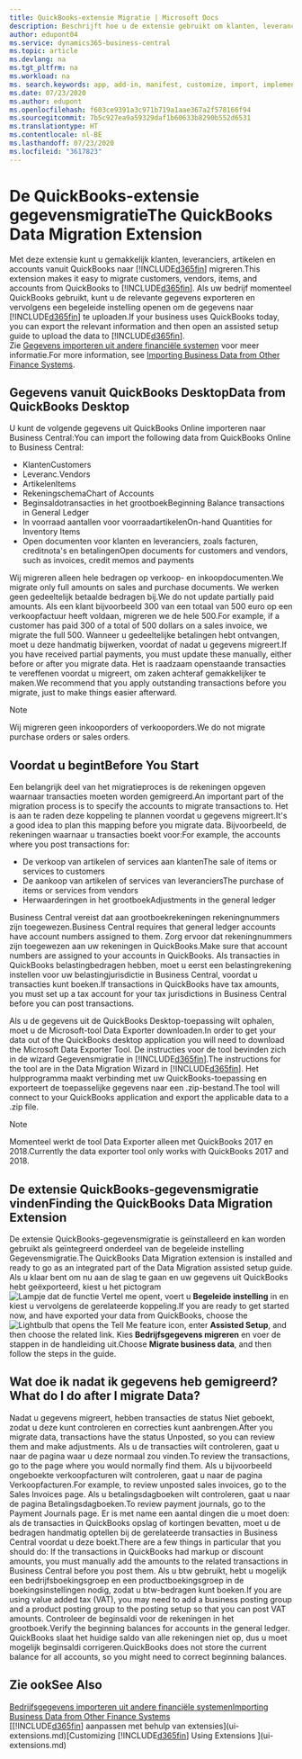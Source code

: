 ```yaml
---
title: QuickBooks-extensie Migratie | Microsoft Docs
description: Beschrijft hoe u de extensie gebruikt om klanten, leveranciers, artikelen en rekeningen van QuickBooks Desktop naar Business Central te importeren.
author: edupont04
ms.service: dynamics365-business-central
ms.topic: article
ms.devlang: na
ms.tgt_pltfrm: na
ms.workload: na
ms. search.keywords: app, add-in, manifest, customize, import, implement
ms.date: 07/23/2020
ms.author: edupont
ms.openlocfilehash: f603ce9391a3c971b719a1aae367a2f578166f94
ms.sourcegitcommit: 7b5c927ea9a59329daf1b60633b8290b552d6531
ms.translationtype: HT
ms.contentlocale: nl-BE
ms.lasthandoff: 07/23/2020
ms.locfileid: "3617823"
---
```

# <a name="the-quickbooks-data-migration-extension"></a><span data-ttu-id="95171-103">De QuickBooks-extensie gegevensmigratie</span><span class="sxs-lookup"><span data-stu-id="95171-103">The QuickBooks Data Migration Extension</span></span>

<span data-ttu-id="95171-104">Met deze extensie kunt u gemakkelijk klanten, leveranciers, artikelen en accounts vanuit QuickBooks naar [!INCLUDE[d365fin](includes/d365fin_md.md)] migreren.</span><span class="sxs-lookup"><span data-stu-id="95171-104">This extension makes it easy to migrate customers, vendors, items, and accounts from QuickBooks to [!INCLUDE[d365fin](includes/d365fin_md.md)].</span></span> <span data-ttu-id="95171-105">Als uw bedrijf momenteel QuickBooks gebruikt, kunt u de relevante gegevens exporteren en vervolgens een begeleide instelling openen om de gegevens naar [!INCLUDE[d365fin](includes/d365fin_md.md)] te uploaden.</span><span class="sxs-lookup"><span data-stu-id="95171-105">If your business uses QuickBooks today, you can export the relevant information and then open an assisted setup guide to upload the data to [!INCLUDE[d365fin](includes/d365fin_md.md)].</span></span>  
<span data-ttu-id="95171-106">Zie [Gegevens importeren uit andere financiële systemen](across-import-data-configuration-packages.md) voor meer informatie.</span><span class="sxs-lookup"><span data-stu-id="95171-106">For more information, see [Importing Business Data from Other Finance Systems](across-import-data-configuration-packages.md).</span></span>

## <a name="data-from-quickbooks-desktop"></a><span data-ttu-id="95171-107">Gegevens vanuit QuickBooks Desktop</span><span class="sxs-lookup"><span data-stu-id="95171-107">Data from QuickBooks Desktop</span></span>

<span data-ttu-id="95171-108">U kunt de volgende gegevens uit QuickBooks Online importeren naar Business Central:</span><span class="sxs-lookup"><span data-stu-id="95171-108">You can import the following data from QuickBooks Online to Business Central:</span></span>

- <span data-ttu-id="95171-109">Klanten</span><span class="sxs-lookup"><span data-stu-id="95171-109">Customers</span></span>  
- <span data-ttu-id="95171-110">Leveranc.</span><span class="sxs-lookup"><span data-stu-id="95171-110">Vendors</span></span>  
- <span data-ttu-id="95171-111">Artikelen</span><span class="sxs-lookup"><span data-stu-id="95171-111">Items</span></span>  
- <span data-ttu-id="95171-112">Rekeningschema</span><span class="sxs-lookup"><span data-stu-id="95171-112">Chart of Accounts</span></span>  
- <span data-ttu-id="95171-113">Beginsaldotransacties in het grootboek</span><span class="sxs-lookup"><span data-stu-id="95171-113">Beginning Balance transactions in General Ledger</span></span>  
- <span data-ttu-id="95171-114">In voorraad aantallen voor voorraadartikelen</span><span class="sxs-lookup"><span data-stu-id="95171-114">On-hand Quantities for Inventory Items</span></span>  
- <span data-ttu-id="95171-115">Open documenten voor klanten en leveranciers, zoals facturen, creditnota's en betalingen</span><span class="sxs-lookup"><span data-stu-id="95171-115">Open documents for customers and vendors, such as invoices, credit memos and payments</span></span>  

<span data-ttu-id="95171-116">Wij migreren alleen hele bedragen op verkoop- en inkoopdocumenten.</span><span class="sxs-lookup"><span data-stu-id="95171-116">We migrate only full amounts on sales and purchase documents.</span></span> <span data-ttu-id="95171-117">We werken geen gedeeltelijk betaalde bedragen bij.</span><span class="sxs-lookup"><span data-stu-id="95171-117">We do not update partially paid amounts.</span></span> <span data-ttu-id="95171-118">Als een klant bijvoorbeeld 300 van een totaal van 500 euro op een verkoopfactuur heeft voldaan, migreren we de hele 500.</span><span class="sxs-lookup"><span data-stu-id="95171-118">For example, if a customer has paid 300 of a total of 500 dollars on a sales invoice, we migrate the full 500.</span></span> <span data-ttu-id="95171-119">Wanneer u gedeeltelijke betalingen hebt ontvangen, moet u deze handmatig bijwerken, voordat of nadat u gegevens migreert.</span><span class="sxs-lookup"><span data-stu-id="95171-119">If you have received partial payments, you must update these manually, either before or after you migrate data.</span></span> <span data-ttu-id="95171-120">Het is raadzaam openstaande transacties te vereffenen voordat u migreert, om zaken achteraf gemakkelijker te maken.</span><span class="sxs-lookup"><span data-stu-id="95171-120">We recommend that you apply outstanding transactions before you migrate, just to make things easier afterward.</span></span>

> [!NOTE]
> <span data-ttu-id="95171-121">Wij migreren geen inkooporders of verkooporders.</span><span class="sxs-lookup"><span data-stu-id="95171-121">We do not migrate purchase orders or sales orders.</span></span>

## <a name="before-you-start"></a><span data-ttu-id="95171-122">Voordat u begint</span><span class="sxs-lookup"><span data-stu-id="95171-122">Before You Start</span></span>

<span data-ttu-id="95171-123">Een belangrijk deel van het migratieproces is de rekeningen opgeven waarnaar transacties moeten worden gemigreerd.</span><span class="sxs-lookup"><span data-stu-id="95171-123">An important part of the migration process is to specify the accounts to migrate transactions to.</span></span> <span data-ttu-id="95171-124">Het is aan te raden deze koppeling te plannen voordat u gegevens migreert.</span><span class="sxs-lookup"><span data-stu-id="95171-124">It's a good idea to plan this mapping before you migrate data.</span></span> <span data-ttu-id="95171-125">Bijvoorbeeld, de rekeningen waarnaar u transacties boekt voor:</span><span class="sxs-lookup"><span data-stu-id="95171-125">For example, the accounts where you post transactions for:</span></span>

- <span data-ttu-id="95171-126">De verkoop van artikelen of services aan klanten</span><span class="sxs-lookup"><span data-stu-id="95171-126">The sale of items or services to customers</span></span>  
- <span data-ttu-id="95171-127">De aankoop van artikelen of services van leveranciers</span><span class="sxs-lookup"><span data-stu-id="95171-127">The purchase of items or services from vendors</span></span>  
- <span data-ttu-id="95171-128">Herwaarderingen in het grootboek</span><span class="sxs-lookup"><span data-stu-id="95171-128">Adjustments in the general ledger</span></span>  

<span data-ttu-id="95171-129">Business Central vereist dat aan grootboekrekeningen rekeningnummers zijn toegewezen.</span><span class="sxs-lookup"><span data-stu-id="95171-129">Business Central requires that general ledger accounts have account numbers assigned to them.</span></span> <span data-ttu-id="95171-130">Zorg ervoor dat rekeningnummers zijn toegewezen aan uw rekeningen in QuickBooks.</span><span class="sxs-lookup"><span data-stu-id="95171-130">Make sure that account numbers are assigned to your accounts in QuickBooks.</span></span>
<span data-ttu-id="95171-131">Als transacties in QuickBooks belastingbedragen hebben, moet u eerst een belastingrekening instellen voor uw belastingjurisdictie in Business Central, voordat u transacties kunt boeken.</span><span class="sxs-lookup"><span data-stu-id="95171-131">If transactions in QuickBooks have tax amounts, you must set up a tax account for your tax jurisdictions in Business Central before you can post transactions.</span></span>

<span data-ttu-id="95171-132">Als u de gegevens uit de QuickBooks Desktop-toepassing wilt ophalen, moet u de Microsoft-tool Data Exporter downloaden.</span><span class="sxs-lookup"><span data-stu-id="95171-132">In order to get your data out of the QuickBooks desktop application you will need to download the Microsoft Data Exporter Tool.</span></span>  <span data-ttu-id="95171-133">De instructies voor de tool bevinden zich in de wizard Gegevensmigratie in [!INCLUDE[d365fin](includes/d365fin_md.md)].</span><span class="sxs-lookup"><span data-stu-id="95171-133">The instructions for the tool are in the Data Migration Wizard in [!INCLUDE[d365fin](includes/d365fin_md.md)].</span></span> <span data-ttu-id="95171-134">Het hulpprogramma maakt verbinding met uw QuickBooks-toepassing en exporteert de toepasselijke gegevens naar een .zip-bestand.</span><span class="sxs-lookup"><span data-stu-id="95171-134">The tool will connect to your QuickBooks application and export the applicable data to a .zip file.</span></span>  

> [!NOTE]
> <span data-ttu-id="95171-135">Momenteel werkt de tool Data Exporter alleen met QuickBooks 2017 en 2018.</span><span class="sxs-lookup"><span data-stu-id="95171-135">Currently the data exporter tool only works with QuickBooks 2017 and 2018.</span></span>

## <a name="finding-the-quickbooks-data-migration-extension"></a><span data-ttu-id="95171-136">De extensie QuickBooks-gegevensmigratie vinden</span><span class="sxs-lookup"><span data-stu-id="95171-136">Finding the QuickBooks Data Migration Extension</span></span>

<span data-ttu-id="95171-137">De extensie QuickBooks-gegevensmigratie is geïnstalleerd en kan worden gebruikt als geïntegreerd onderdeel van de begeleide instelling Gegevensmigratie.</span><span class="sxs-lookup"><span data-stu-id="95171-137">The QuickBooks Data Migration extension is installed and ready to go as an integrated part of the Data Migration assisted setup guide.</span></span> <span data-ttu-id="95171-138">Als u klaar bent om nu aan de slag te gaan en uw gegevens uit QuickBooks hebt geëxporteerd, kiest u het pictogram ![Lampje dat de functie Vertel me opent](media/ui-search/search_small.png "Vertel me wat u wilt doen"), voert u **Begeleide instelling** in en kiest u vervolgens de gerelateerde koppeling.</span><span class="sxs-lookup"><span data-stu-id="95171-138">If you are ready to get started now, and have exported your data from QuickBooks, choose the ![Lightbulb that opens the Tell Me feature](media/ui-search/search_small.png "Tell me what you want to do") icon, enter **Assisted Setup**, and then choose the related link.</span></span> <span data-ttu-id="95171-139">Kies **Bedrijfsgegevens migreren** en voer de stappen in de handleiding uit.</span><span class="sxs-lookup"><span data-stu-id="95171-139">Choose **Migrate business data**, and then follow the steps in the guide.</span></span>  

## <a name="what-do-i-do-after-i-migrate-data"></a><span data-ttu-id="95171-140">Wat doe ik nadat ik gegevens heb gemigreerd?</span><span class="sxs-lookup"><span data-stu-id="95171-140">What do I do after I migrate Data?</span></span>

<span data-ttu-id="95171-141">Nadat u gegevens migreert, hebben transacties de status Niet geboekt, zodat u deze kunt controleren en correcties kunt aanbrengen.</span><span class="sxs-lookup"><span data-stu-id="95171-141">After you migrate data, transactions have the status Unposted, so you can review them and make adjustments.</span></span> <span data-ttu-id="95171-142">Als u de transacties wilt controleren, gaat u naar de pagina waar u deze normaal zou vinden.</span><span class="sxs-lookup"><span data-stu-id="95171-142">To review the transactions, go to the page where you would normally find them.</span></span> <span data-ttu-id="95171-143">Als u bijvoorbeeld ongeboekte verkoopfacturen wilt controleren, gaat u naar de pagina Verkoopfacturen.</span><span class="sxs-lookup"><span data-stu-id="95171-143">For example, to review unposted sales invoices, go to the Sales Invoices page.</span></span> <span data-ttu-id="95171-144">Als u betalingsdagboeken wilt controleren, gaat u naar de pagina Betalingsdagboeken.</span><span class="sxs-lookup"><span data-stu-id="95171-144">To review payment journals, go to the Payment Journals page.</span></span>
<span data-ttu-id="95171-145">Er is met name een aantal dingen die u moet doen: als de transacties in QuickBooks opslag of kortingen bevatten, moet u de bedragen handmatig optellen bij de gerelateerde transacties in Business Central voordat u deze boekt.</span><span class="sxs-lookup"><span data-stu-id="95171-145">There are a few things in particular that you should do: If the transactions in QuickBooks had markup or discount amounts, you must manually add the amounts to the related transactions in Business Central before you post them.</span></span>
<span data-ttu-id="95171-146">Als u btw gebruikt, hebt u mogelijk een bedrijfsboekingsgroep en een productboekingsgroep in de boekingsinstellingen nodig, zodat u btw-bedragen kunt boeken.</span><span class="sxs-lookup"><span data-stu-id="95171-146">If you are using value added tax (VAT), you may need to add a business posting group and a product posting group to the posting setup so that you can post VAT amounts.</span></span>
<span data-ttu-id="95171-147">Controleer de beginsaldi voor de rekeningen in het grootboek.</span><span class="sxs-lookup"><span data-stu-id="95171-147">Verify the beginning balances for accounts in the general ledger.</span></span> <span data-ttu-id="95171-148">QuickBooks slaat het huidige saldo van alle rekeningen niet op, dus u moet mogelijk beginsaldi corrigeren.</span><span class="sxs-lookup"><span data-stu-id="95171-148">QuickBooks does not store the current balance for all accounts, so you might need to correct beginning balances.</span></span>

## <a name="see-also"></a><span data-ttu-id="95171-149">Zie ook</span><span class="sxs-lookup"><span data-stu-id="95171-149">See Also</span></span>

[<span data-ttu-id="95171-150">Bedrijfsgegevens importeren uit andere financiële systemen</span><span class="sxs-lookup"><span data-stu-id="95171-150">Importing Business Data from Other Finance Systems</span></span>](across-import-data-configuration-packages.md)  
<span data-ttu-id="95171-151">[[!INCLUDE[d365fin](includes/d365fin_md.md)] aanpassen met behulp van extensies](ui-extensions.md)</span><span class="sxs-lookup"><span data-stu-id="95171-151">[Customizing [!INCLUDE[d365fin](includes/d365fin_md.md)] Using Extensions ](ui-extensions.md)</span></span>  
